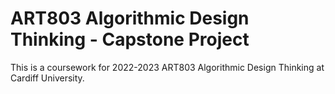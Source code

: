 # ART803 Algorithmic Design Thinking - Capstone Project
This is a coursework for 2022-2023 ART803 Algorithmic Design Thinking at Cardiff University.
